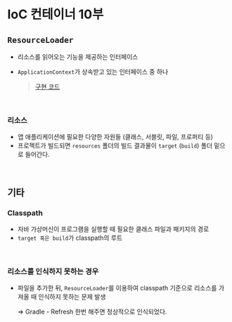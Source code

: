 # IoC 컨테이너 10부

## `ResourceLoader`

- 리소스를 읽어오는 기능을 제공하는 인터페이스

- `ApplicationContext`가 상속받고 있는 인터페이스 중 하나

  > [구현 코드](https://github.com/beginin15/spring-framework-core/commit/68f4100ef63422e09f37752c96ebcec12059510a)

</br>

### 리소스 

- 앱 애플리케이션에 필요한 다양한 자원들 (클래스, 서블릿, 파일, 프로퍼티 등)
- 프로젝트가 빌드되면 `resources` 폴더의 빌드 결과물이 `target` (`build`) 폴더 밑으로 들어간다.

</br>

## 기타

### Classpath

- 자바 가상머신이 프로그램을 실행할 때 필요한 클래스 파일과 패키지의 경로
- `target 혹은 build`가 classpath의 루트

</br>

### 리소스를 인식하지 못하는 경우

- 파일을 추가한 뒤, `ResourceLoader`를 이용하여 classpath 기준으로 리소스를 가져올 때 인식하지 못하는 문제 발생

  => Gradle - Refresh 한번 해주면 정상적으로 인식되었다.